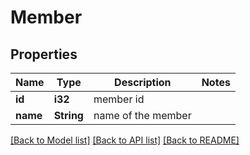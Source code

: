 # Member

## Properties
Name | Type | Description | Notes
------------ | ------------- | ------------- | -------------
**id** | **i32** | member id | 
**name** | **String** | name of the member | 

[[Back to Model list]](../README.md#documentation-for-models) [[Back to API list]](../README.md#documentation-for-api-endpoints) [[Back to README]](../README.md)


